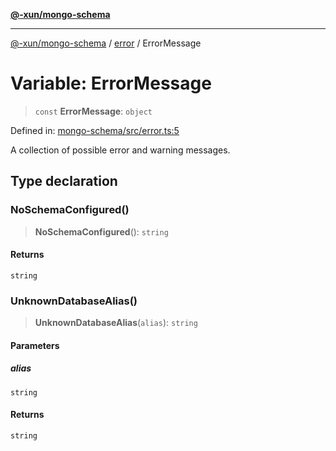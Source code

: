 [**@-xun/mongo-schema**](../../README.md)

***

[@-xun/mongo-schema](../../README.md) / [error](../README.md) / ErrorMessage

# Variable: ErrorMessage

> `const` **ErrorMessage**: `object`

Defined in: [mongo-schema/src/error.ts:5](https://github.com/Xunnamius/mongo-utils/blob/a2c37d2a89b0f062b340656f02cf8c9f66c5e7a4/packages/mongo-schema/src/error.ts#L5)

A collection of possible error and warning messages.

## Type declaration

### NoSchemaConfigured()

> **NoSchemaConfigured**(): `string`

#### Returns

`string`

### UnknownDatabaseAlias()

> **UnknownDatabaseAlias**(`alias`): `string`

#### Parameters

##### alias

`string`

#### Returns

`string`
